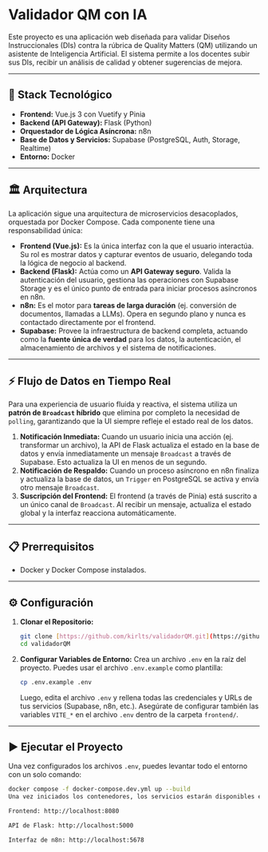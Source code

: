 # Validador QM con IA

Este proyecto es una aplicación web diseñada para validar Diseños Instruccionales (DIs) contra la rúbrica de Quality Matters (QM) utilizando un asistente de Inteligencia Artificial. El sistema permite a los docentes subir sus DIs, recibir un análisis de calidad y obtener sugerencias de mejora.

---

## 🚀 Stack Tecnológico

- **Frontend:** Vue.js 3 con Vuetify y Pinia
- **Backend (API Gateway):** Flask (Python)
- **Orquestador de Lógica Asíncrona:** n8n
- **Base de Datos y Servicios:** Supabase (PostgreSQL, Auth, Storage, Realtime)
- **Entorno:** Docker

---

## 🏛️ Arquitectura

La aplicación sigue una arquitectura de microservicios desacoplados, orquestada por Docker Compose. Cada componente tiene una responsabilidad única:

- **Frontend (Vue.js):** Es la única interfaz con la que el usuario interactúa. Su rol es mostrar datos y capturar eventos de usuario, delegando toda la lógica de negocio al backend.
- **Backend (Flask):** Actúa como un **API Gateway seguro**. Valida la autenticación del usuario, gestiona las operaciones con Supabase Storage y es el único punto de entrada para iniciar procesos asíncronos en n8n.
- **n8n:** Es el motor para **tareas de larga duración** (ej. conversión de documentos, llamadas a LLMs). Opera en segundo plano y nunca es contactado directamente por el frontend.
- **Supabase:** Provee la infraestructura de backend completa, actuando como la **fuente única de verdad** para los datos, la autenticación, el almacenamiento de archivos y el sistema de notificaciones.

---

## ⚡ Flujo de Datos en Tiempo Real

Para una experiencia de usuario fluida y reactiva, el sistema utiliza un **patrón de `Broadcast` híbrido** que elimina por completo la necesidad de `polling`, garantizando que la UI siempre refleje el estado real de los datos.

1.  **Notificación Inmediata:** Cuando un usuario inicia una acción (ej. transformar un archivo), la API de Flask actualiza el estado en la base de datos y envía inmediatamente un mensaje `Broadcast` a través de Supabase. Esto actualiza la UI en menos de un segundo.
2.  **Notificación de Respaldo:** Cuando un proceso asíncrono en n8n finaliza y actualiza la base de datos, un `Trigger` en PostgreSQL se activa y envía otro mensaje `Broadcast`.
3.  **Suscripción del Frontend:** El frontend (a través de Pinia) está suscrito a un único canal de `Broadcast`. Al recibir un mensaje, actualiza el estado global y la interfaz reacciona automáticamente.

---

## 📋 Prerrequisitos

- Docker y Docker Compose instalados.

---

## ⚙️ Configuración

1.  **Clonar el Repositorio:**
    ```bash
    git clone [https://github.com/kirlts/validadorQM.git](https://github.com/kirlts/validadorQM.git)
    cd validadorQM
    ```

2.  **Configurar Variables de Entorno:**
    Crea un archivo `.env` en la raíz del proyecto. Puedes usar el archivo `.env.example` como plantilla:
    ```bash
    cp .env.example .env
    ```
    Luego, edita el archivo `.env` y rellena todas las credenciales y URLs de tus servicios (Supabase, n8n, etc.). Asegúrate de configurar también las variables `VITE_*` en el archivo `.env` dentro de la carpeta `frontend/`.

---

## ▶️ Ejecutar el Proyecto

Una vez configurados los archivos `.env`, puedes levantar todo el entorno con un solo comando:

```bash
docker compose -f docker-compose.dev.yml up --build
Una vez iniciados los contenedores, los servicios estarán disponibles en:

Frontend: http://localhost:8080

API de Flask: http://localhost:5000

Interfaz de n8n: http://localhost:5678